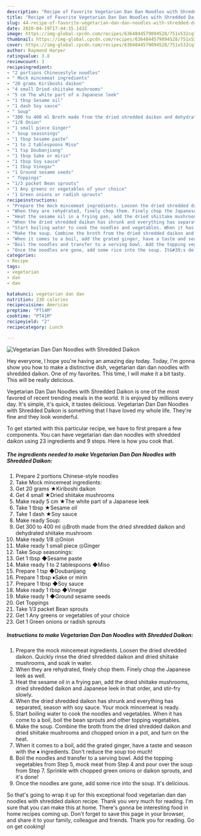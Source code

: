 ```yaml
---
description: "Recipe of Favorite Vegetarian Dan Dan Noodles with Shredded Daikon"
title: "Recipe of Favorite Vegetarian Dan Dan Noodles with Shredded Daikon"
slug: 44-recipe-of-favorite-vegetarian-dan-dan-noodles-with-shredded-daikon
date: 2020-04-19T17:44:15.143Z
image: https://img-global.cpcdn.com/recipes/6364844579094528/751x532cq70/vegetarian-dan-dan-noodles-with-shredded-daikon-recipe-main-photo.jpg
thumbnail: https://img-global.cpcdn.com/recipes/6364844579094528/751x532cq70/vegetarian-dan-dan-noodles-with-shredded-daikon-recipe-main-photo.jpg
cover: https://img-global.cpcdn.com/recipes/6364844579094528/751x532cq70/vegetarian-dan-dan-noodles-with-shredded-daikon-recipe-main-photo.jpg
author: Raymond Harper
ratingvalue: 3.8
reviewcount: 3
recipeingredient:
- "2 portions Chinesestyle noodles"
- " Mock mincemeat ingredients"
- "20 grams Kiriboshi daikon"
- "4 small Dried shiitake mushrooms"
- "5 cm The white part of a Japanese leek"
- "1 tbsp Sesame oil"
- "1 dash Soy sauce"
- " Soup"
- "300 to 400 ml Broth made from the dried shredded daikon and dehydrated shiitake mushroom"
- "1/8 Onion"
- "1 small piece Ginger"
- " Soup seasonings"
- "1 tbsp Sesame paste"
- "1 to 2 tablespoons Miso"
- "1 tsp Doubanjiang"
- "1 tbsp Sake or mirin"
- "1 tbsp Soy sauce"
- "1 tbsp Vinegar"
- "1 Ground sesame seeds"
- " Toppings"
- "1/3 packet Bean sprouts"
- "1 Any greens or vegetables of your choice"
- "1 Green onions or radish sprouts"
recipeinstructions:
- "Prepare the mock mincemeat ingredients. Loosen the dried shredded daikon. Quickly rinse the dried shredded daikon and dried shiitake mushrooms, and soak in water."
- "When they are rehydrated, finely chop them. Finely chop the Japanese leek as well."
- "Heat the sesame oil in a frying pan, add the dried shiitake mushrooms, dried shredded daikon and Japanese leek in that order, and stir-fry slowly."
- "When the dried shredded daikon has shrunk and everything has separated, season with soy sauce. Your mock mincemeat is ready."
- "Start boiling water to cook the noodles and vegetables. When it has come to a boil, boil the bean sprouts and other topping vegetables."
- "Make the soup. Combine the broth from the dried shredded daikon and dried shiitake mushrooms and chopped onion in a pot, and turn on the heat."
- "When it comes to a boil, add the grated ginger, have a taste and season with the ♦ ingredients. Don&#39;t reduce the soup too much!"
- "Boil the noodles and transfer to a serving bowl. Add the topping vegetables from Step 5, mock meat from Step 4 and pour over the soup from Step 7. Sprinkle with chopped green onions or daikon sprouts, and it&#39;s done!"
- "Once the noodles are gone, add some rice into the soup. It&#39;s delicious."
categories:
- Recipe
tags:
- vegetarian
- dan
- dan

katakunci: vegetarian dan dan 
nutrition: 238 calories
recipecuisine: American
preptime: "PT14M"
cooktime: "PT41M"
recipeyield: "2"
recipecategory: Lunch

---
```



![Vegetarian Dan Dan Noodles with Shredded Daikon](https://img-global.cpcdn.com/recipes/6364844579094528/751x532cq70/vegetarian-dan-dan-noodles-with-shredded-daikon-recipe-main-photo.jpg)

Hey everyone, I hope you're having an amazing day today. Today, I'm gonna show you how to make a distinctive dish, vegetarian dan dan noodles with shredded daikon. One of my favorites. This time, I will make it a bit tasty. This will be really delicious.

Vegetarian Dan Dan Noodles with Shredded Daikon is one of the most favored of recent trending meals in the world. It is enjoyed by millions every day. It's simple, it's quick, it tastes delicious. Vegetarian Dan Dan Noodles with Shredded Daikon is something that I have loved my whole life. They're fine and they look wonderful.




To get started with this particular recipe, we have to first prepare a few components. You can have vegetarian dan dan noodles with shredded daikon using 23 ingredients and 9 steps. Here is how you cook that.

<!--inarticleads1-->

##### The ingredients needed to make Vegetarian Dan Dan Noodles with Shredded Daikon:

1. Prepare 2 portions Chinese-style noodles
1. Take  Mock mincemeat ingredients:
1. Get 20 grams ★Kiriboshi daikon
1. Get 4 small ★Dried shiitake mushrooms
1. Make ready 5 cm ★The white part of a Japanese leek
1. Take 1 tbsp ★Sesame oil
1. Take 1 dash ★Soy sauce
1. Make ready  Soup:
1. Get 300 to 400 ml ◎Broth made from the dried shredded daikon and dehydrated shiitake mushroom
1. Make ready 1/8 ◎Onion
1. Make ready 1 small piece ◎Ginger
1. Take  Soup seasonings:
1. Get 1 tbsp ◆Sesame paste
1. Make ready 1 to 2 tablespoons ◆Miso
1. Prepare 1 tsp ◆Doubanjiang
1. Prepare 1 tbsp ♦Sake or mirin
1. Prepare 1 tbsp ◆Soy sauce
1. Make ready 1 tbsp ◆Vinegar
1. Make ready 1 ◆Ground sesame seeds
1. Get  Toppings
1. Take 1/3 packet Bean sprouts
1. Get 1 Any greens or vegetables of your choice
1. Get 1 Green onions or radish sprouts




<!--inarticleads2-->

##### Instructions to make Vegetarian Dan Dan Noodles with Shredded Daikon:

1. Prepare the mock mincemeat ingredients. Loosen the dried shredded daikon. Quickly rinse the dried shredded daikon and dried shiitake mushrooms, and soak in water.
1. When they are rehydrated, finely chop them. Finely chop the Japanese leek as well.
1. Heat the sesame oil in a frying pan, add the dried shiitake mushrooms, dried shredded daikon and Japanese leek in that order, and stir-fry slowly.
1. When the dried shredded daikon has shrunk and everything has separated, season with soy sauce. Your mock mincemeat is ready.
1. Start boiling water to cook the noodles and vegetables. When it has come to a boil, boil the bean sprouts and other topping vegetables.
1. Make the soup. Combine the broth from the dried shredded daikon and dried shiitake mushrooms and chopped onion in a pot, and turn on the heat.
1. When it comes to a boil, add the grated ginger, have a taste and season with the ♦ ingredients. Don&#39;t reduce the soup too much!
1. Boil the noodles and transfer to a serving bowl. Add the topping vegetables from Step 5, mock meat from Step 4 and pour over the soup from Step 7. Sprinkle with chopped green onions or daikon sprouts, and it&#39;s done!
1. Once the noodles are gone, add some rice into the soup. It&#39;s delicious.




So that's going to wrap it up for this exceptional food vegetarian dan dan noodles with shredded daikon recipe. Thank you very much for reading. I'm sure that you can make this at home. There's gonna be interesting food in home recipes coming up. Don't forget to save this page in your browser, and share it to your family, colleague and friends. Thank you for reading. Go on get cooking!
